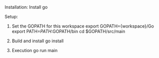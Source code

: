 Installation: Install go

Setup:

1. Set the GOPATH for this workspace
    export GOPATH={workspace}/Go
    export PATH=$PATH:$GOPATH/bin
    cd $GOPATH/src/main

2. Build and install
    go install

3. Execution
    go run main
    



